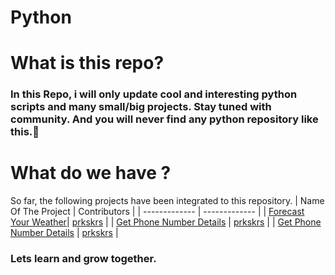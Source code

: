 # Python
# What is this repo?
### In this Repo, i will only update cool and interesting python scripts and many small/big projects. Stay tuned with community. And you will never find any python repository like this.👾 <br>
# What do we have ?
So far, the following projects have been integrated to this repository.
| Name Of The Project | Contributors |
| ------------- | ------------- |
| [Forecast Your Weather](https://github.com/CatalystsReachOut/python/tree/master/PythonScripts/ForecastYourWeather)| [prkskrs](https://github.com/prkskrs)  |
| [Get Phone Number Details](https://github.com/CatalystsReachOut/python/tree/master/PythonScripts/GetPhoneNumberDetails) | [prkskrs](https://github.com/prkskrs) |
| [Get Phone Number Details](https://github.com/CatalystsReachOut/python/tree/master/PythonScripts/MakeIPTracker) | [prkskrs](https://github.com/prkskrs) |
### Lets learn and grow together. 
